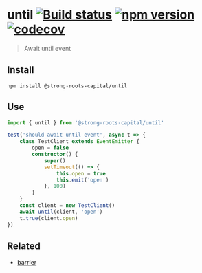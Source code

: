 # until [![Build status](https://travis-ci.org/strong-roots-capital/until.svg?branch=master)](https://travis-ci.org/strong-roots-capital/until) [![npm version](https://img.shields.io/npm/v/@strong-roots-capital/until.svg)](https://npmjs.org/package/@strong-roots-capital/until) [![codecov](https://codecov.io/gh/strong-roots-capital/until/branch/master/graph/badge.svg)](https://codecov.io/gh/strong-roots-capital/until)

> Await until event

## Install

```shell
npm install @strong-roots-capital/until
```

## Use

```typescript
import { until } from '@strong-roots-capital/until'

test('should await until event', async t => {
    class TestClient extends EventEmitter {
        open = false
        constructor() {
            super()
            setTimeout(() => {
                this.open = true
                this.emit('open')
            }, 100)
        }
    }
    const client = new TestClient()
    await until(client, 'open')
    t.true(client.open)
})

```

## Related

- [barrier](https://github.com/strong-roots-capital/barrier)
